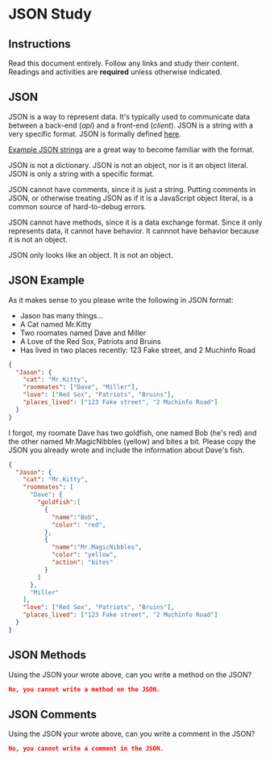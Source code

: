 # JSON Study

## Instructions

Read this document entirely. Follow any links and study their content. Readings
and activities are **required** unless otherwise indicated.

## JSON

JSON is a way to represent data. It's typically used to communicate data between
a back-end (*api*) and a front-end (*client*). JSON is a string with a very
specific format. JSON is formally defined [here](http://www.json.org/).

[Example JSON strings](http://json.org/example.html) are a great way to become
familiar with the format.

JSON is not a dictionary. JSON is not an object, nor is it an object literal.
JSON is only a string with a specific format.

JSON cannot have comments, since it is just a string. Putting comments in JSON,
or otherwise treating JSON as if it is a JavaScript object literal, is a common
source of hard-to-debug errors.

JSON cannot have methods, since it is a data exchange format. Since it only
represents data, it cannot have behavior. It cannnot have behavior because it is
not an object.

JSON only looks like an object. It is not an object.

## JSON Example

As it makes sense to you please write the following in JSON format:

-   Jason has many things...
-   A Cat named Mr.Kitty
-   Two roomates named Dave and Miller
-   A Love of the Red Sox, Patriots and Bruins
-   Has lived in two places recently: 123 Fake street, and 2 Muchinfo Road

```json
{
  "Jason": {
    "cat": "Mr.Kitty",
    "roommates": ["Dave", "Miller"],
    "love": ["Red Sox", "Patriots", "Bruins"],
    "places_lived": ["123 Fake street", "2 Muchinfo Road"]
  }
}
```

I forgot, my roomate Dave has two goldfish, one named Bob (he's red) and the
other named Mr.MagicNibbles (yellow) and bites a bit. Please copy the JSON you
already wrote and include the information about Dave's fish.

```json
{
  "Jason": {
    "cat": "Mr.Kitty",
    "roommates": [
      "Dave": {
        "goldfish":[
          {
            "name":"Bob",
            "color": "red",
          },
          {
            "name":"Mr.MagicNibbles",
            "color": "yellow",
            "action": "bites"
          }
        ]
      },
      "Miller"
    ],
    "love": ["Red Sox", "Patriots", "Bruins"],
    "places_lived": ["123 Fake street", "2 Muchinfo Road"]
  }
}
```

## JSON Methods

Using the JSON your wrote above, can you write a method on the JSON?

```json
No, you cannot write a method on the JSON.
```

## JSON Comments

Using the JSON your wrote above, can you write a comment in the JSON?

```json
No, you cannot write a comment in the JSON.
```
